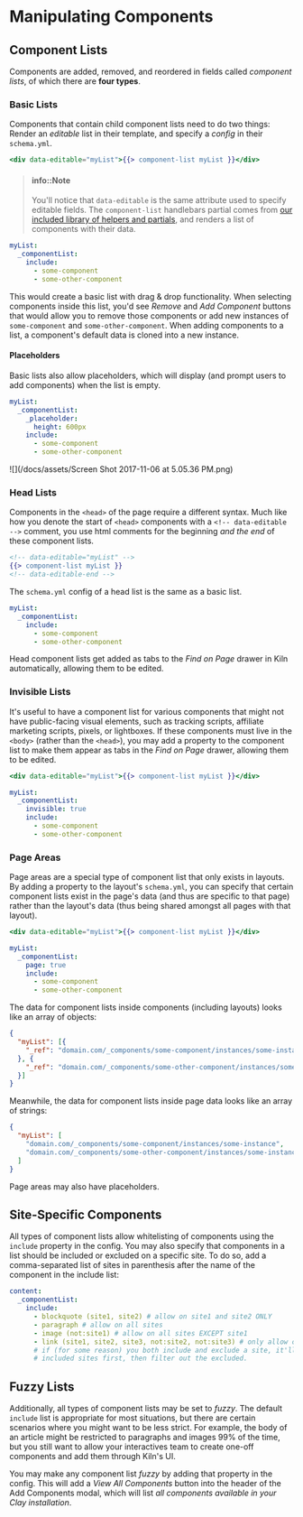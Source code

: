 # Manipulating Components

## Component Lists

Components are added, removed, and reordered in fields called _component lists_, of which there are **four types**.

### Basic Lists

Components that contain child component lists need to do two things: Render an _editable_ list in their template, and specify a _config_ in their `schema.yml`.

```handlebars
<div data-editable="myList">{{> component-list myList }}</div>
```

> #### info::Note
>
> You'll notice that `data-editable` is the same attribute used to specify editable fields. The `component-list` handlebars partial comes from [our included library of helpers and partials](https://github.com/nymag/nymag-handlebars#partials), and renders a list of components with their data.

```yaml
myList:
  _componentList:
    include:
      - some-component
      - some-other-component
```

This would create a basic list with drag & drop functionality. When selecting components inside this list, you'd see _Remove_ and _Add Component_ buttons that would allow you to remove those components or add new instances of `some-component` and `some-other-component`. When adding components to a list, a component's default data is cloned into a new instance.

#### Placeholders

Basic lists also allow placeholders, which will display (and prompt users to add components) when the list is empty.

```yaml
myList:
  _componentList:
    _placeholder:
      height: 600px
    include:
      - some-component
      - some-other-component
```

![](/docs/assets/Screen Shot 2017-11-06 at 5.05.36 PM.png)

### Head Lists

Components in the `<head>` of the page require a different syntax. Much like how you denote the start of `<head>` components with a `<!-- data-editable -->` comment, you use html comments for the beginning _and the end_ of these component lists.

```handlebars
<!-- data-editable="myList" -->
{{> component-list myList }}
<!-- data-editable-end -->
```

The `schema.yml` config of a head list is the same as a basic list.

```yaml
myList:
  _componentList:
    include:
      - some-component
      - some-other-component
```

Head component lists get added as tabs to the _Find on Page_ drawer in Kiln automatically, allowing them to be edited.

### Invisible Lists

It's useful to have a component list for various components that might not have public-facing visual elements, such as tracking scripts, affiliate marketing scripts, pixels, or lightboxes. If these components must live in the `<body>` (rather than the `<head>`), you may add a property to the component list to make them appear as tabs in the _Find on Page_ drawer, allowing them to be edited.

```handlebars
<div data-editable="myList">{{> component-list myList }}</div>
```

```yaml
myList:
  _componentList:
    invisible: true
    include:
      - some-component
      - some-other-component
```

### Page Areas

Page areas are a special type of component list that only exists in layouts. By adding a property to the layout's `schema.yml`, you can specify that certain component lists exist in the page's data (and thus are specific to that page) rather than the layout's data (thus being shared amongst all pages with that layout).

```handlebars
<div data-editable="myList">{{> component-list myList }}</div>
```

```yaml
myList:
  _componentList:
    page: true
    include:
      - some-component
      - some-other-component
```

The data for component lists inside components (including layouts) looks like an array of objects:

```json
{
  "myList": [{
    "_ref": "domain.com/_components/some-component/instances/some-instance"
  }, {
    "_ref": "domain.com/_components/some-other-component/instances/some-instance"
  }]
}
```

Meanwhile, the data for component lists inside page data looks like an array of strings:

```json
{
  "myList": [
    "domain.com/_components/some-component/instances/some-instance",
    "domain.com/_components/some-other-component/instances/some-instance"
  ]
}
```

Page areas may also have placeholders.

## Site-Specific Components

All types of component lists allow whitelisting of components using the `include` property in the config. You may also specify that components in a list should be included or excluded on a specific site. To do so, add a comma-separated list of sites in parenthesis after the name of the component in the include list:

```yaml
content:
  _componentList:
    include:
      - blockquote (site1, site2) # allow on site1 and site2 ONLY
      - paragraph # allow on all sites
      - image (not:site1) # allow on all sites EXCEPT site1
      - link (site1, site2, site3, not:site2, not:site3) # only allow on site1
      # if (for some reason) you both include and exclude a site, it'll filter by the
      # included sites first, then filter out the excluded.
```

## Fuzzy Lists

Additionally, all types of component lists may be set to _fuzzy_. The default `include` list is appropriate for most situations, but there are certain scenarios where you might want to be less strict. For example, the body of an article might be restricted to paragraphs and images 99% of the time, but you still want to allow your interactives team to create one-off components and add them through Kiln's UI.

You may make any component list _fuzzy_ by adding that property in the config. This will add a _View All Components_ button into the header of the Add Components modal, which will list _all components available in your Clay installation_.
